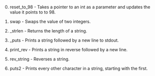0. reset_to_98 - Takes a pointer to an int as a parameter and updates the value it points to to 98.

1. swap - Swaps the value of two integers.

2. _strlen - Returns the length of a string.

3. _puts - Prints a string followed by a new line to stdout.

4. print_rev - Prints a string in reverse followed by a new line.

5. rev_string - Reverses a string.

6. puts2 - Prints every other character in a string, starting with the first.
